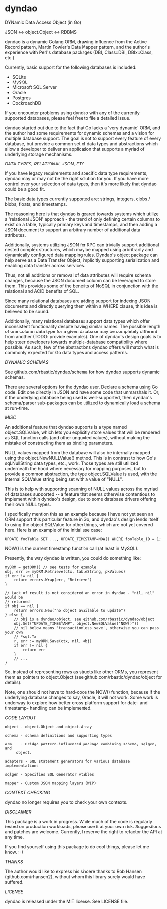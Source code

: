 # dyndao
DYNamic Data Access Object (in Go)

JSON <-> object.Object <-> RDBMS

dyndao is a dynamic Golang ORM, drawing influence from the Active Record
pattern, Martin Fowler's Data Mapper pattern, and the author's experience with Perl's
database packages (DBI, Class::DBI, DBIx::Class, etc.)

Currently, basic support for the following databases is included:
* SQLite
* MySQL
* Microsoft SQL Server
* Oracle
* Postgres
* CockroachDB

If you encounter problems using dyndao with any of the currently supported
databases, please feel free to file a detailed issue.

dyndao started out due to the fact that Go lacks a 'very dynamic' ORM, and the
author had some requirements for dynamic schemas and a vision for multiple
database support. The goal is not to support every feature of every database,
but provide a common set of data types and abstractions which allow a developer
to deliver an application that supports a myriad of underlying storage
mechanisms.

*DATA TYPES, RELATIONAL JSON, ETC.*

If you have legacy requirements and specific data type requirements, dyndao may
or may not be the right solution for you. If you have more control over your
selection of data types, then it's more likely that dyndao could be a good fit.

The basic data types currently supported are: strings, integers, clobs / blobs,
floats, and timestamps.

The reasoning here is that dyndao is geared towards systems which utilize a
'relational JSON' approach - the trend of only defining certain columns to
exist on a table, typically primary keys and timestamps, and then adding a JSON
document to support an arbitrary number of additional data attributes.

Additionally, systems utilizing JSON for RPC can trivially support additional
nested complex structures, which may be mapped using arbritrarily and
dynamically configured data mapping rules. Dyndao's object package can help
serve as a Data Transfer Object, implicitly supporting serialization and
enabling data transfer across services.

Thus, not all additions or removal of data attributes will require schema
changes, because the JSON document column can be leveraged to store them. This
provides some of the benefits of NoSQL in conjunction with the relational and
ACID benefits of SQL. 

Since many relational databases are adding support for indexing JSON documents
and directly querying them within a WHERE clause, this idea is believed to be sound.

Additionally, many relational databases support data types which offer
inconsistent functionality despite having similar names. The possible length of
one column data type for a given database may be completely different from
another (TODO: provide examples). One of dyndao's design goals is to help steer
developers towards multiple-database compatibility where possible. As such, few
of the abstractions dyndao offers will match what is commonly expected for Go
data types and access patterns.

*DYNAMIC SCHEMAS*

See github.com/rbastic/dyndao/schema for how dyndao supports dynamic schemas.

There are several options for the dyndao user. Declare a schema using Go code.
Edit one directly in JSON and have some code that unmarshals it. Or, if the
underlying database being used is well-supported, then dyndao's schema/parser
sub-packages can be utilized to dynamically load a schema at run-time.

*MISC*

An additional feature that dyndao supports is a type named object.SQLValue,
which lets you explicitly store values that will be rendered as
SQL function calls (and other unquoted values), without making the
mistake of constructing them as binding parameters.

NULL values mapped from the database will also be internally mapped using the
object.NewNULLValue() method. This is in contrast to how Go's sql.NullString
data types, etc., work. Those types are still utilized underneath the hood
where necessary for mapping purposes, but to provide a common abstraction, the
type object.SQLValue is used, with the internal SQLValue string being set with
a value of "NULL". 

This is to help with supporting scanning of NULL values across the myriad of
databases supported -- a feature that seems otherwise contentious to implement
within dyndao's design, due to some database drivers offering their own NULL
types.

I specifically mention this as an example because I have not yet seen
an ORM support this particular feature in Go, and dyndao's design
lends itself to using the object.SQLValue for other things, which are not yet
covered here.  Here is an example of the initial use case:

```code
UPDATE fooTable SET ..., UPDATE_TIMESTAMP=NOW() WHERE fooTable_ID = 1;
```

NOW() is the current timestamp function call (at least in MySQL).

Presently, the way dyndao is written, you could do something like:

```code
myORM = getORM() // see tests for example
obj, err := myORM.Retrieve(ctx, tableString, pkValues)
if err != nil {
	return errors.Wrap(err, "Retrieve")
}

// Lack of result is not considered an error in dyndao - "nil, nil" would be
// returned
if obj == nil {
	return errors.New("no object available to update")
} else {
	// obj is a dyndao/object, see github.com/rbastic/dyndao/object
	obj.Set("UPDATE_TIMESTAMP", object.NewSQLValue("NOW()"))
	// nil below means 'transactionless save', otherwise you can pass your own
	// *sql.Tx
	r, err := myORM.Save(ctx, nil, obj)
	if err != nil {
		return err
	}
	// ...
}
```

So, instead of representing rows as structs like other ORMs, you represent them
as pointers to object.Object (see github.com/rbastic/dyndao/object for
details).

Note, one should not have to hard-code the NOW() function, because if the
underlying database changes to say, Oracle, it will not work. Some work is
underway to explore how better cross-platform support for date- and timestamp-
handling can be implemented.

*CODE LAYOUT*

```code
object - object.Object and object.Array

schema - schema definitions and supporting types

orm    - Bridge pattern-influenced package combining schema, sqlgen, and
	 object.

adapters - SQL statement generators for various database implementations

sqlgen - Specifies SQL Generator vtables

mapper - Custom JSON mapping layers (WIP)
```

*CONTEXT CHECKING*

dyndao no longer requires you to check your own contexts.

*DISCLAIMER* 

This package is a work in progress. While much of the code is regularly tested
on production workloads, please use it at your own risk. Suggestions and
patches are welcome. Currently, I reserve the right to refactor the API at any
time.

If you find yourself using this package to do cool things, please let me know.
:-)

*THANKS*

The author would like to express his sincere thanks to Rob Hansen
(github.com/rhansen2), without whom this library surely would have suffered.

*LICENSE*

dyndao is released under the MIT license. See LICENSE file.

